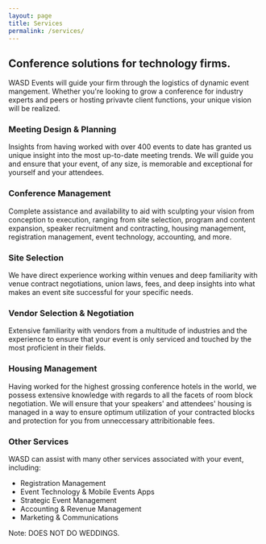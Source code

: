 ```yaml
---
layout: page
title: Services
permalink: /services/
---
```


## Conference solutions for technology firms.

WASD Events will guide your firm through the logistics of dynamic event mangement. Whether you're looking to grow a conference for industry experts and peers or hosting privavte client functions, your unique vision will be realized.

### Meeting Design & Planning

Insights from having worked with over 400 events to date has granted us unique insight into the most up-to-date meeting trends. We will guide you and ensure that your event, of any size, is memorable and exceptional for yourself and your attendees.

### Conference Management

Complete assistance and availability to aid with sculpting your vision from conception to execution, ranging from site selection, program and content expansion, speaker recruitment and contracting, housing management, registration management, event technology, accounting, and more.

### Site Selection

We have direct experience working within venues and deep familiarity with venue contract negotiations, union laws, fees, and deep insights into what makes an event site successful for your specific needs.

### Vendor Selection & Negotiation

Extensive familiarity with vendors from a multitude of industries and the experience to ensure that your event is only serviced and touched by the most proficient in their fields.

### Housing Management

Having worked for the highest grossing conference hotels in the world, we possess extensive knowledge with regards to all the facets of room block negotiation. We will ensure that your speakers' and attendees' housing is managed in a way to ensure optimum utilization of your contracted blocks and protection for you from unneccessary attribitionable fees.

### Other Services

WASD can assist with many other services associated with your event, including:

* Registration Management
* Event Technology & Mobile Events Apps
* Strategic Event Management
* Accounting & Revenue Management
* Marketing & Communications


Note: DOES NOT DO WEDDINGS.
